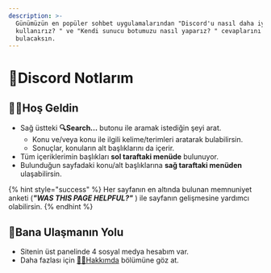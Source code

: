 ```yaml
---
description: >-
  Günümüzün en popüler sohbet uygulamalarından "Discord'u nasıl daha iyi
  kullanırız? " ve "Kendi sunucu botumuzu nasıl yaparız? " cevaplarını bu sitede
  bulacaksın.
---
```


# 🤖Discord Notlarım

## 🙋‍♂️Hoş Geldin

* Sağ üstteki **🔍Search...** butonu ile aramak istediğin şeyi arat.
  * Konu ve/veya konu ile ilgili kelime/terimleri aratarak bulabilirsin.
  * Sonuçlar, konuların alt başlıklarını da içerir.
* Tüm içeriklerimin başlıkları **sol taraftaki menüde** bulunuyor.
* Bulunduğun sayfadaki konu/alt başlıklarına **sağ taraftaki menüden** ulaşabilirsin.

{% hint style="success" %}
Her sayfanın en altında bulunan memnuniyet anketi \(_**"WAS THIS PAGE HELPFUL?"**_ \) ile sayfanın gelişmesine yardımcı olabilirsin.
{% endhint %}

## 💖Bana Ulaşmanın Yolu

* Sitenin üst panelinde 4 sosyal medya hesabım var.
* Daha fazlası için [👨‍💻Hakkımda](https://leadscript.gitbook.io/kutuphane/hakkimda) bölümüne göz at.

